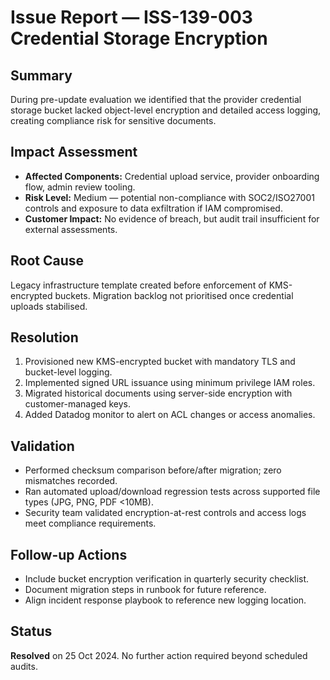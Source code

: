# Issue Report — ISS-139-003 Credential Storage Encryption

## Summary
During pre-update evaluation we identified that the provider credential storage bucket lacked object-level encryption and detailed access logging, creating compliance risk for sensitive documents.

## Impact Assessment
- **Affected Components:** Credential upload service, provider onboarding flow, admin review tooling.
- **Risk Level:** Medium — potential non-compliance with SOC2/ISO27001 controls and exposure to data exfiltration if IAM compromised.
- **Customer Impact:** No evidence of breach, but audit trail insufficient for external assessments.

## Root Cause
Legacy infrastructure template created before enforcement of KMS-encrypted buckets. Migration backlog not prioritised once credential uploads stabilised.

## Resolution
1. Provisioned new KMS-encrypted bucket with mandatory TLS and bucket-level logging.
2. Implemented signed URL issuance using minimum privilege IAM roles.
3. Migrated historical documents using server-side encryption with customer-managed keys.
4. Added Datadog monitor to alert on ACL changes or access anomalies.

## Validation
- Performed checksum comparison before/after migration; zero mismatches recorded.
- Ran automated upload/download regression tests across supported file types (JPG, PNG, PDF <10MB).
- Security team validated encryption-at-rest controls and access logs meet compliance requirements.

## Follow-up Actions
- Include bucket encryption verification in quarterly security checklist.
- Document migration steps in runbook for future reference.
- Align incident response playbook to reference new logging location.

## Status
**Resolved** on 25 Oct 2024. No further action required beyond scheduled audits.
